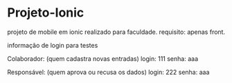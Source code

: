# Projeto-Ionic
projeto de mobile em ionic realizado para faculdade.
requisito: apenas front.

informação de login para testes

Colaborador: (quem cadastra novas entradas)
login: 111
senha: aaa

Responsável: (quem aprova ou recusa os dados)
login: 222
senha: aaa
